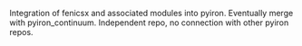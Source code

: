 Integration of fenicsx and associated modules into pyiron. Eventually merge with pyiron_continuum. Independent repo, no connection with other pyiron repos. 
